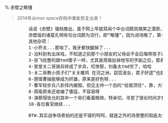 % 赤壁之略懂

> 2014年从msn space存档中重新恢复出来！

<pre>
         话说《赤壁》强档推出，虽于网上早就耳闻个中台词颇具搞笑之潜质，但于今亲身体验，才知所言非虚，仅以诸葛先生之略懂调侃几句，只因碰巧当晚偶遇一相关趣事。
         赤壁版的诸葛孔明有句台词颇为流行，即“略懂”，因为进场晚了，第一个“略懂”我记不清楚啥地方出现了，不过，当给马接生的时候，诸葛说了第二个“略懂”，当瑜和亮抚琴的时候，诸葛说了第三个“略懂”，这个吧，其实还好，最逗乐的却是，坐旁边不远有位小朋友这个时候发话了，“爸，啥叫略懂？”，哈哈，顿时又是一顿笑声，我等也是忍俊不禁啊！
         其他杂项：
         1-小乔太...那啥了，我牙都快酸掉了...
         2-没料到有出床戏，不知道之前那个小朋友的父母会不会后悔带孩子过来看这个电影，hoho
         3-张飞给整的跟tmd傻子一样，尤其是周瑜扯掉他写的字副之后，那表情，纯粹的一个傻子；
         4-堂堂关二哥骑兵转成了步兵，哎惨那，刘备太tmd穷了，哈哈
         5-关二哥教小孩子们“关关雎鸠 在河之洲，窈窕淑女，君子好逑”也就算了，最后还加上一句“语重心长”的“现在读好书，将来才能有饭吃”，哈哈，思想太进步了，大哥
         6-感情曹操能够成为奸雄，原来是好色呀...
         7-曹军轻步兵八卦阵内被围，但见主帅一个劲的"给我顶住"，靠，大哥，你以为你是党国的军队呀
         8-周瑜原来还收编了倭寇，不容易呀
         9-演蔡瑁张允的其中一个哥们看着眼熟，特亲切，寻思了很长时间才想起来，原来是《天下第二》里面那个辽东大侠，呵呵
         10-各位看官继续...
        
         BTW.其实战争场景拍的还是不错的呵呵，就是之外的场景整的瑕疵太多，hoho
</pre>